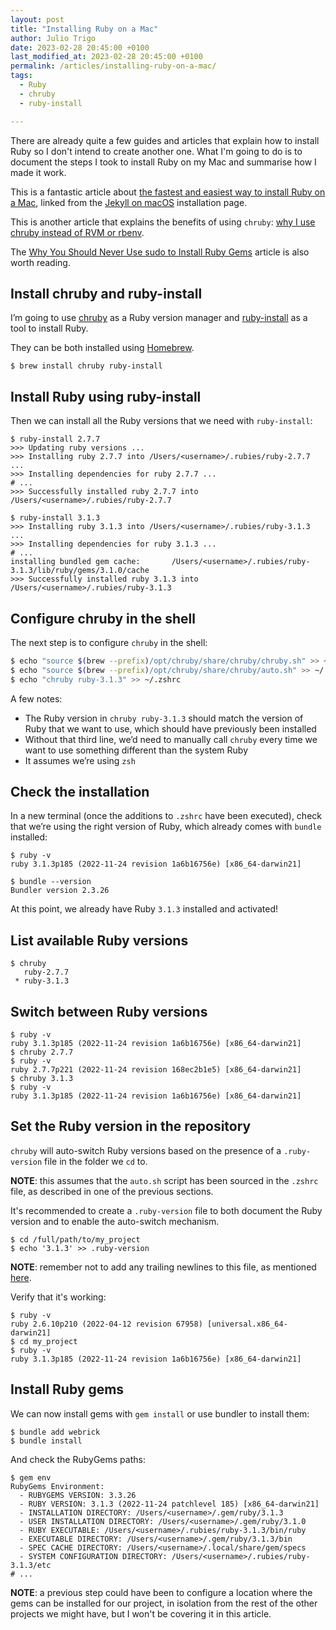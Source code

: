 ```yaml
---
layout: post
title: "Installing Ruby on a Mac"
author: Julio Trigo
date: 2023-02-28 20:45:00 +0100
last_modified_at: 2023-02-28 20:45:00 +0100
permalink: /articles/installing-ruby-on-a-mac/
tags:
  - Ruby
  - chruby
  - ruby-install

---
```


There are already quite a few guides and articles that explain how to install Ruby so I don't intend to create another one.
What I'm going to do is to document the steps I took to install Ruby on my Mac and summarise how I made it work.

This is a fantastic article about [the fastest and easiest way to install Ruby on a Mac](https://www.moncefbelyamani.com/how-to-install-xcode-homebrew-git-rvm-ruby-on-mac/), linked from the [Jekyll on macOS](https://jekyllrb.com/docs/installation/macos/) installation page.

This is another article that explains the benefits of using `chruby`: [why I use chruby instead of RVM or rbenv](https://stevemarshall.com/journal/why-i-use-chruby/).

The [Why You Should Never Use sudo to Install Ruby Gems](https://www.moncefbelyamani.com/why-you-should-never-use-sudo-to-install-ruby-gems/) article is also worth reading.

<!--more-->

## Install chruby and ruby-install
I’m going to use [chruby](https://github.com/postmodern/chruby) as a Ruby version manager and [ruby-install](https://github.com/postmodern/ruby-install) as a tool to install Ruby.

They can be both installed using [Homebrew](https://brew.sh/).

```shell
$ brew install chruby ruby-install
```

## Install Ruby using ruby-install

Then we can install all the Ruby versions that we need with `ruby-install`:

```shell
$ ruby-install 2.7.7
>>> Updating ruby versions ...
>>> Installing ruby 2.7.7 into /Users/<username>/.rubies/ruby-2.7.7 ...
>>> Installing dependencies for ruby 2.7.7 ...
# ...
>>> Successfully installed ruby 2.7.7 into /Users/<username>/.rubies/ruby-2.7.7

$ ruby-install 3.1.3
>>> Installing ruby 3.1.3 into /Users/<username>/.rubies/ruby-3.1.3 ...
>>> Installing dependencies for ruby 3.1.3 ...
# ...
installing bundled gem cache:       /Users/<username>/.rubies/ruby-3.1.3/lib/ruby/gems/3.1.0/cache
>>> Successfully installed ruby 3.1.3 into /Users/<username>/.rubies/ruby-3.1.3
```

## Configure chruby in the shell

The next step is to configure `chruby` in the shell:

```bash
$ echo "source $(brew --prefix)/opt/chruby/share/chruby/chruby.sh" >> ~/.zshrc
$ echo "source $(brew --prefix)/opt/chruby/share/chruby/auto.sh" >> ~/.zshrc
$ echo "chruby ruby-3.1.3" >> ~/.zshrc
```

A few notes:
* The Ruby version in `chruby ruby-3.1.3` should match the version of Ruby that we want to use,
  which should have previously been installed
* Without that third line, we’d need to manually call `chruby` every time we want to use something
  different than the system Ruby
* It assumes we’re using  `zsh`

## Check the installation

In a new terminal (once the additions to `.zshrc` have been executed),
check that we’re using the right version of Ruby, which already comes with `bundle` installed:

```shell
$ ruby -v
ruby 3.1.3p185 (2022-11-24 revision 1a6b16756e) [x86_64-darwin21]

$ bundle --version
Bundler version 2.3.26
```

At this point, we already have Ruby `3.1.3` installed and activated!

## List available Ruby versions

```shell
$ chruby
   ruby-2.7.7
 * ruby-3.1.3
```

## Switch between Ruby versions

```shell
$ ruby -v
ruby 3.1.3p185 (2022-11-24 revision 1a6b16756e) [x86_64-darwin21]
$ chruby 2.7.7
$ ruby -v
ruby 2.7.7p221 (2022-11-24 revision 168ec2b1e5) [x86_64-darwin21]
$ chruby 3.1.3
$ ruby -v
ruby 3.1.3p185 (2022-11-24 revision 1a6b16756e) [x86_64-darwin21]
```

## Set the Ruby version in the repository

`chruby` will auto-switch Ruby versions based on the presence of a `.ruby-version` file in
the folder we `cd` to.

**NOTE**: this assumes that the `auto.sh` script has been sourced in the `.zshrc` file,
as described in one of the previous sections.

It's recommended to create a `.ruby-version` file to both document the Ruby version and
to enable the auto-switch mechanism.

```shell
$ cd /full/path/to/my_project
$ echo '3.1.3' >> .ruby-version
```

**NOTE**: remember not to add any trailing newlines to this file, as mentioned
[here](https://docs.netlify.com/configure-builds/manage-dependencies/#ruby).

Verify that it's working:

```shell
$ ruby -v
ruby 2.6.10p210 (2022-04-12 revision 67958) [universal.x86_64-darwin21]
$ cd my_project
$ ruby -v
ruby 3.1.3p185 (2022-11-24 revision 1a6b16756e) [x86_64-darwin21]
```

## Install Ruby gems

We can now install gems with `gem install` or use bundler to install them:

```shell
$ bundle add webrick
$ bundle install
```

And check the RubyGems paths:

```shell
$ gem env
RubyGems Environment:
  - RUBYGEMS VERSION: 3.3.26
  - RUBY VERSION: 3.1.3 (2022-11-24 patchlevel 185) [x86_64-darwin21]
  - INSTALLATION DIRECTORY: /Users/<username>/.gem/ruby/3.1.3
  - USER INSTALLATION DIRECTORY: /Users/<username>/.gem/ruby/3.1.0
  - RUBY EXECUTABLE: /Users/<username>/.rubies/ruby-3.1.3/bin/ruby
  - EXECUTABLE DIRECTORY: /Users/<username>/.gem/ruby/3.1.3/bin
  - SPEC CACHE DIRECTORY: /Users/<username>/.local/share/gem/specs
  - SYSTEM CONFIGURATION DIRECTORY: /Users/<username>/.rubies/ruby-3.1.3/etc
# ...
```

**NOTE**: a previous step could have been to configure a location where the gems can be
installed for our project, in isolation from the rest of the other projects we might have,
but I won't be covering it in this article.
